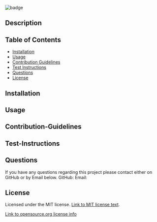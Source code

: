 
<p align="center">
  <font size="5"></font> 
</p>

![badge](
      https://img.shields.io/badge/license-MIT-blue
    )

## Description



## Table of Contents

- [Installation](#installation)
- [Usage](#usage)
- [Contribution Guidelines](#contribution-guidelines)
- [Test Instructions](#test-instructions)
- [Questions](#questions)
- [License](#license)


## Installation



## Usage


  
## Contribution-Guidelines



## Test-Instructions



## Questions
If you have any questions regarding this project please contact either on GitHub or by Email below.
GitHub: 
Email: 

## License
 Licensed under the MIT license. [Link to MIT license text](MIT.txt).

[Link to opensource.org license info](https://opensource.org/licenses/MIT)


